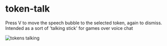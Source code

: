 # token-talk
Press V to move the speech bubble to the selected token, again to dismiss. Intended as a sort of 'talking stick' for games over voice chat

![tokens talking](https://github.com/xaukael/token-talk/raw/main/tokens%20talking.gif)
